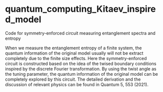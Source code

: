 # quantum_computing_Kitaev_inspired_model
Code for symmetry-enforced circuit measuring entanglement spectra and entropy

When we measure the entanglement entropy of a finite system, the quantum information of the original model usually will not be extract completely due to the finite size effects. Here the symmetry-enforced circuit is constructed based on the idea of the twised boundary conditions inspired by the discrete Fourier transformation. By using the twist angle as the tuning parameter, the quantum information of the original model can be completely explored by this circuit. The detailed derivation and the discussion of relevant physics can be found in Quantum 5, 553 (2021).
